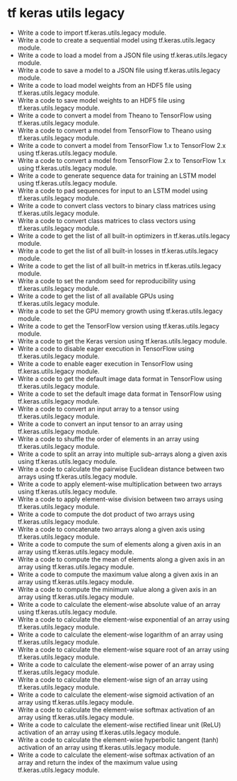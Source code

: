 # tf keras utils legacy

- Write a code to import tf.keras.utils.legacy module.
- Write a code to create a sequential model using tf.keras.utils.legacy module.
- Write a code to load a model from a JSON file using tf.keras.utils.legacy module.
- Write a code to save a model to a JSON file using tf.keras.utils.legacy module.
- Write a code to load model weights from an HDF5 file using tf.keras.utils.legacy module.
- Write a code to save model weights to an HDF5 file using tf.keras.utils.legacy module.
- Write a code to convert a model from Theano to TensorFlow using tf.keras.utils.legacy module.
- Write a code to convert a model from TensorFlow to Theano using tf.keras.utils.legacy module.
- Write a code to convert a model from TensorFlow 1.x to TensorFlow 2.x using tf.keras.utils.legacy module.
- Write a code to convert a model from TensorFlow 2.x to TensorFlow 1.x using tf.keras.utils.legacy module.
- Write a code to generate sequence data for training an LSTM model using tf.keras.utils.legacy module.
- Write a code to pad sequences for input to an LSTM model using tf.keras.utils.legacy module.
- Write a code to convert class vectors to binary class matrices using tf.keras.utils.legacy module.
- Write a code to convert class matrices to class vectors using tf.keras.utils.legacy module.
- Write a code to get the list of all built-in optimizers in tf.keras.utils.legacy module.
- Write a code to get the list of all built-in losses in tf.keras.utils.legacy module.
- Write a code to get the list of all built-in metrics in tf.keras.utils.legacy module.
- Write a code to set the random seed for reproducibility using tf.keras.utils.legacy module.
- Write a code to get the list of all available GPUs using tf.keras.utils.legacy module.
- Write a code to set the GPU memory growth using tf.keras.utils.legacy module.
- Write a code to get the TensorFlow version using tf.keras.utils.legacy module.
- Write a code to get the Keras version using tf.keras.utils.legacy module.
- Write a code to disable eager execution in TensorFlow using tf.keras.utils.legacy module.
- Write a code to enable eager execution in TensorFlow using tf.keras.utils.legacy module.
- Write a code to get the default image data format in TensorFlow using tf.keras.utils.legacy module.
- Write a code to set the default image data format in TensorFlow using tf.keras.utils.legacy module.
- Write a code to convert an input array to a tensor using tf.keras.utils.legacy module.
- Write a code to convert an input tensor to an array using tf.keras.utils.legacy module.
- Write a code to shuffle the order of elements in an array using tf.keras.utils.legacy module.
- Write a code to split an array into multiple sub-arrays along a given axis using tf.keras.utils.legacy module.
- Write a code to calculate the pairwise Euclidean distance between two arrays using tf.keras.utils.legacy module.
- Write a code to apply element-wise multiplication between two arrays using tf.keras.utils.legacy module.
- Write a code to apply element-wise division between two arrays using tf.keras.utils.legacy module.
- Write a code to compute the dot product of two arrays using tf.keras.utils.legacy module.
- Write a code to concatenate two arrays along a given axis using tf.keras.utils.legacy module.
- Write a code to compute the sum of elements along a given axis in an array using tf.keras.utils.legacy module.
- Write a code to compute the mean of elements along a given axis in an array using tf.keras.utils.legacy module.
- Write a code to compute the maximum value along a given axis in an array using tf.keras.utils.legacy module.
- Write a code to compute the minimum value along a given axis in an array using tf.keras.utils.legacy module.
- Write a code to calculate the element-wise absolute value of an array using tf.keras.utils.legacy module.
- Write a code to calculate the element-wise exponential of an array using tf.keras.utils.legacy module.
- Write a code to calculate the element-wise logarithm of an array using tf.keras.utils.legacy module.
- Write a code to calculate the element-wise square root of an array using tf.keras.utils.legacy module.
- Write a code to calculate the element-wise power of an array using tf.keras.utils.legacy module.
- Write a code to calculate the element-wise sign of an array using tf.keras.utils.legacy module.
- Write a code to calculate the element-wise sigmoid activation of an array using tf.keras.utils.legacy module.
- Write a code to calculate the element-wise softmax activation of an array using tf.keras.utils.legacy module.
- Write a code to calculate the element-wise rectified linear unit (ReLU) activation of an array using tf.keras.utils.legacy module.
- Write a code to calculate the element-wise hyperbolic tangent (tanh) activation of an array using tf.keras.utils.legacy module.
- Write a code to calculate the element-wise softmax activation of an array and return the index of the maximum value using tf.keras.utils.legacy module.
